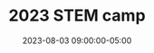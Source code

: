 ---
date: 2023-08-03 09:00:00-05:00
dates: 9:00 am every day from Jul 31 2023 to Aug 3 2023
draft: false
durationMinutes: 180
title: 2023 STEM camp
---